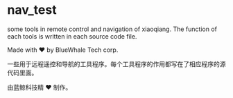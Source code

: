 # nav_test
some tools in remote control and navigation of xiaoqiang. The function of each tools is written in each source code file.

Made with :heart: by BlueWhale Tech corp.


一些用于远程遥控和导航的工具程序。每个工具程序的作用都写在了相应程序的源代码里面。

由蓝鲸科技精 :heart: 制作。
